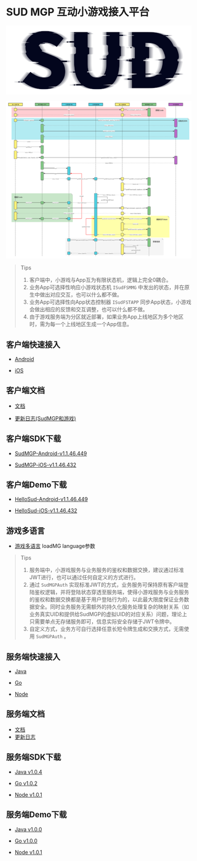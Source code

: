 # SUD MGP 互动小游戏接入平台

![SUD](./Resource/logo.png)

![SUD](./Resource/startup.png)

> Tips
>
> 1. 客户端中，小游戏与App互为有限状态机，逻辑上完全0耦合。
> 2. 业务App可选择性响应小游戏状态机 `ISudFSMMG` 中发出的状态，并在原生中做出对应交互，也可以什么都不做。
> 3. 业务App可选择性向App状态控制器 `ISudFSTAPP` 同步App状态，小游戏会做出相应的反馈和交互调整，也可以什么都不做。
> 4. 由于游戏服务端为分区就近部署，如果业务App上线地区为多个地区时，需为每一个上线地区生成一个App信息。

## 客户端快速接入

- [Android](./Client/StartUp-Android.md)

- [iOS](./Client/StartUp-iOS.md)

## 客户端文档

- [文档](./Client/StartUp.md)

- [更新日志(SudMGP和游戏)](./Client/ChangeLog.md)
## 客户端SDK下载

- [SudMGP-Android-v1.1.46.449](https://github.com/SudTechnology/sud-mgp-android/releases/tag/v1.1.46.449)
  
- [SudMGP-iOS-v1.1.46.432](https://github.com/SudTechnology/sud-mgp-ios/releases/tag/v1.1.46.432)
  

## 客户端Demo下载
- [HelloSud-Android-v1.1.46.449](https://github.com/SudTechnology/hello-sud-android/releases/tag/v1.1.46.449)
  
- [HelloSud-iOS-v1.1.46.432](https://github.com/SudTechnology/hello-sud-ios/releases/tag/v1.1.46.432)

## 游戏多语言
- [游戏多语言](Client/Languages/README.md) loadMG language参数

> Tips
>
> 1. 服务端中，小游戏服务与业务服务的鉴权和数据交换，建议通过标准JWT进行，也可以通过任何自定义的方式进行。
> 2. 通过 `SudMGPAuth` 实现标准JWT的方式，业务服务可保持原有客户端登陆鉴权逻辑，并将登陆状态穿透至服务端，使得小游戏服务与业务服务的鉴权和数据交换都是基于用户登陆行为的，以此最大限度保证业务数据安全。同时业务服务无需额外的持久化服务处理复杂的映射关系（如业务真实UID和提供给SudMGP的虚拟UID的对应关系）问题，理论上只需要单点无存储服务即可，信息实际安全存储于JWT令牌中。
> 3. 自定义方式，业务方可自行选择任意长短令牌生成和交换方式，无需使用 `SudMGPAuth` 。

## 服务端快速接入

- [Java](./Server/StartUp-Java.md)

- [Go](./Server/StartUp-Go.md)

- [Node](./Server/StartUp-Node.md)

## 服务端文档

- [文档](./Server/StartUp.md)
- [更新日志](./Server/Server_Change_Log.md)

## 服务端SDK下载

- [Java v1.0.4](https://github.com/SudTechnology/sud-mgp-auth-java/releases)

- [Go v1.0.2](https://github.com/SudTechnology/sud-mgp-auth-go/releases)

- [Node v1.0.1](https://github.com/SudTechnology/sud-mgp-auth-node/releases)

## 服务端Demo下载

- [Java v1.0.0](https://github.com/SudTechnology/hello-sud-java/releases)

- [Go v1.0.0](https://github.com/SudTechnology/hello-sud-go/releases)

- [Node v1.0.1](https://github.com/SudTechnology/hello-sud-node/releases)
